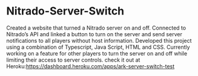 # Nitrado-Server-Switch
Created a website that turned a Nitrado server on and off.  Connected to Nitrado’s API and linked a button to turn on the server and send server notifications to all players without host information. Developed this project using a combination of Typescript, Java Script, HTML and CSS.  Currently working on a feature for other players to turn the server on and off while limiting their access to server controls.
check it out at Heroku:https://dashboard.heroku.com/apps/ark-server-switch-test
